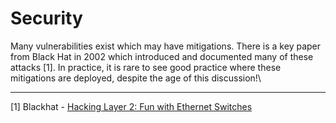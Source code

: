 # Security

Many vulnerabilities exist which may have mitigations. There is a key paper from Black Hat in 2002 which introduced and documented many of these attacks \[1]. In practice, it is rare to see good practice where these mitigations are deployed, despite the age of this discussion!\


***

\[1]  Blackhat - [Hacking Layer 2: Fun with Ethernet Switches](http://www.blackhat.com/presentations/bh-usa-02/bh-us-02-convery-switches.pdf)&#x20;
